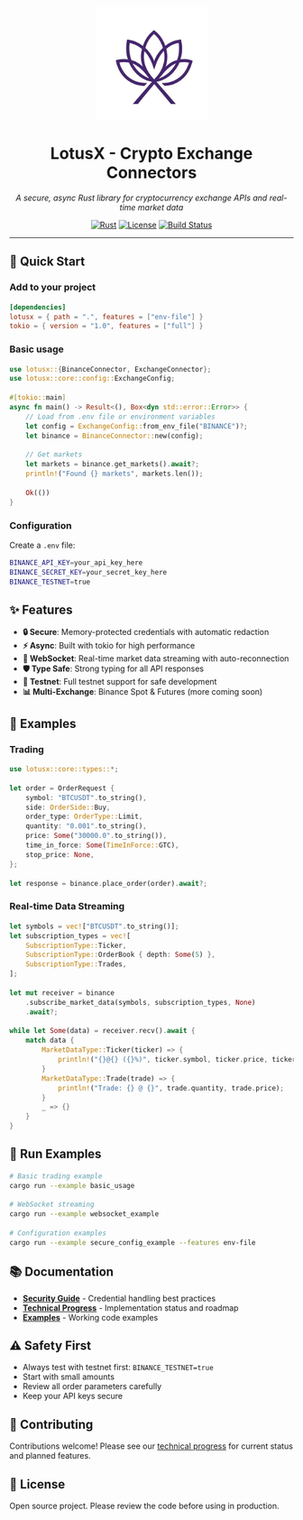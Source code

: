 <div align="center">
  <img src="assets/images/lotusx_logo.png" alt="LotusX Logo" width="200" height="200">
  
  # LotusX - Crypto Exchange Connectors
  
  <p><em>A secure, async Rust library for cryptocurrency exchange APIs and real-time market data</em></p>
  
  [![Rust](https://img.shields.io/badge/rust-stable-brightgreen.svg)](https://www.rust-lang.org/)
  [![License](https://img.shields.io/badge/license-MIT-blue.svg)](LICENSE)
  [![Build Status](https://img.shields.io/badge/build-passing-brightgreen.svg)](https://github.com/yourusername/lotusx)
  
</div>

---

## 🚀 **Quick Start**

### Add to your project

```toml
[dependencies]
lotusx = { path = ".", features = ["env-file"] }
tokio = { version = "1.0", features = ["full"] }
```

### Basic usage

```rust
use lotusx::{BinanceConnector, ExchangeConnector};
use lotusx::core::config::ExchangeConfig;

#[tokio::main]
async fn main() -> Result<(), Box<dyn std::error::Error>> {
    // Load from .env file or environment variables
    let config = ExchangeConfig::from_env_file("BINANCE")?;
    let binance = BinanceConnector::new(config);

    // Get markets
    let markets = binance.get_markets().await?;
    println!("Found {} markets", markets.len());

    Ok(())
}
```

### Configuration

Create a `.env` file:

```bash
BINANCE_API_KEY=your_api_key_here
BINANCE_SECRET_KEY=your_secret_key_here
BINANCE_TESTNET=true
```

## ✨ **Features**

- **🔒 Secure**: Memory-protected credentials with automatic redaction
- **⚡ Async**: Built with tokio for high performance
- **🔗 WebSocket**: Real-time market data streaming with auto-reconnection
- **🛡️ Type Safe**: Strong typing for all API responses
- **🧪 Testnet**: Full testnet support for safe development
- **📊 Multi-Exchange**: Binance Spot & Futures (more coming soon)

## 📖 **Examples**

### Trading

```rust
use lotusx::core::types::*;

let order = OrderRequest {
    symbol: "BTCUSDT".to_string(),
    side: OrderSide::Buy,
    order_type: OrderType::Limit,
    quantity: "0.001".to_string(),
    price: Some("30000.0".to_string()),
    time_in_force: Some(TimeInForce::GTC),
    stop_price: None,
};

let response = binance.place_order(order).await?;
```

### Real-time Data Streaming

```rust
let symbols = vec!["BTCUSDT".to_string()];
let subscription_types = vec![
    SubscriptionType::Ticker,
    SubscriptionType::OrderBook { depth: Some(5) },
    SubscriptionType::Trades,
];

let mut receiver = binance
    .subscribe_market_data(symbols, subscription_types, None)
    .await?;

while let Some(data) = receiver.recv().await {
    match data {
        MarketDataType::Ticker(ticker) => {
            println!("{}@{} ({}%)", ticker.symbol, ticker.price, ticker.price_change_percent);
        }
        MarketDataType::Trade(trade) => {
            println!("Trade: {} @ {}", trade.quantity, trade.price);
        }
        _ => {}
    }
}
```

## 🏃 **Run Examples**

```bash
# Basic trading example
cargo run --example basic_usage

# WebSocket streaming
cargo run --example websocket_example

# Configuration examples
cargo run --example secure_config_example --features env-file
```

## 📚 **Documentation**

- **[Security Guide](docs/SECURITY_GUIDE.md)** - Credential handling best practices
- **[Technical Progress](docs/TECHNICAL_PROGRESS.md)** - Implementation status and roadmap
- **[Examples](examples/)** - Working code examples

## ⚠️ **Safety First**

- Always test with testnet first: `BINANCE_TESTNET=true`
- Start with small amounts
- Review all order parameters carefully
- Keep your API keys secure

## 🤝 **Contributing**

Contributions welcome! Please see our [technical progress](docs/TECHNICAL_PROGRESS.md) for current status and planned features.

## 📄 **License**

Open source project. Please review the code before using in production. 